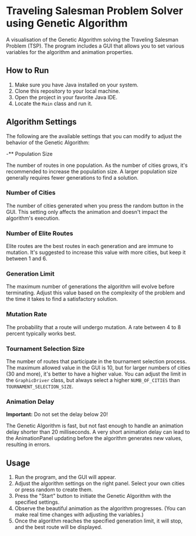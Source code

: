 # Traveling Salesman Problem Solver using Genetic Algorithm

A visualisation of the Genetic Algorithm solving the Traveling Salesman Problem (TSP). The program includes a GUI that allows you to set various variables for the algorithm and animation properties.

## How to Run

1. Make sure you have Java installed on your system.
2. Clone this repository to your local machine.
3. Open the project in your favorite Java IDE.
4. Locate the `Main` class and run it.

## Algorithm Settings

The following are the available settings that you can modify to adjust the behavior of the Genetic Algorithm:

-** Population Size

The number of routes in one population. As the number of cities grows, it's recommended to increase the population size. A larger population size generally requires fewer generations to find a solution. 

### Number of Cities

The number of cities generated when you press the random button in the GUI. This setting only affects the animation and doesn't impact the algorithm's execution.

### Number of Elite Routes 

Elite routes are the best routes in each generation and are immune to mutation. It's suggested to increase this value with more cities, but keep it between 1 and 6.

### Generation Limit 

The maximum number of generations the algorithm will evolve before terminating. Adjust this value based on the complexity of the problem and the time it takes to find a satisfactory solution.

### Mutation Rate 

The probability that a route will undergo mutation. A rate between 4 to 8 percent typically works best.

### Tournament Selection Size 

The number of routes that participate in the tournament selection process. The maximum allowed value in the GUI is 10, but for larger numbers of cities (30 and more), it's better to have a higher value. You can adjust the limit in the `GraphicDriver` class, but always select a higher `NUMB_OF_CITIES` than `TOURNAMENT_SELECTION_SIZE`.

### Animation Delay 

**Important:** Do not set the delay below 20!

The Genetic Algorithm is fast, but not fast enough to handle an animation delay shorter than 20 milliseconds. A very short animation delay can lead to the AnimationPanel updating before the algorithm generates new values, resulting in errors. 

## Usage

1. Run the program, and the GUI will appear.
2. Adjust the algorithm settings on the right panel. Select your own cities or press random to create them. 
3. Press the "Start" button to initiate the Genetic Algorithm with the specified settings.
4. Observe the beautiful animation as the algorithm progresses. (You can make real time changes with adjusting the variables.)
5. Once the algorithm reaches the specified generation limit, it will stop, and the best route will be displayed.
